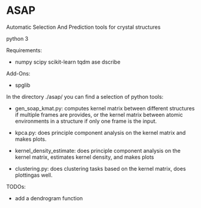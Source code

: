# ASAP
Automatic Selection And Prediction tools for crystal structures

python 3

Requirements:

+ numpy scipy scikit-learn tqdm ase dscribe

Add-Ons:
+ spglib

In the directory ./asap/ you can find a selection of python tools:
* gen_soap_kmat.py: computes kernel matrix between different structures if multiple frames are provides, or the kernel matrix between atomic environments in a structure if only one frame is the input.

* kpca.py: does principle component analysis on the kernel matrix and makes plots.

* kernel_density_estimate: does principle component analysis on the kernel matrix, estimates kernel density, and makes plots

* clustering.py: does clustering tasks based on the kernel matrix, does plottingas well.

TODOs:
* add a dendrogram function
